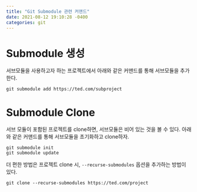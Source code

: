 ```yaml
---
title: "Git Submodule 관련 커맨드"
date: 2021-08-12 19:10:28 -0400
categories: git
---
```


# Submodule 생성

서브모듈을 사용하고자 하는 프로젝트에서 아래와 같은 커맨드를 통해 서브모듈을 추가한다.

```git
git submodule add https://ted.com/subproject
```

# Submodule Clone

서브 모듈이 포함된 프로젝트를 clone하면, 서브모듈은 비어 있는 것을 볼 수 있다.
아래와 같은 커맨드를 통해 서브모듈을 초기화하고 clone하자.

```git
git submodule init
git submodule update
```

더 편한 방법은 프로젝트 clone 시, `--recurse-submodules` 옵션을 추가하는 방법이 있다.
```git
git clone --recurse-submodules https://ted.com/project
```


